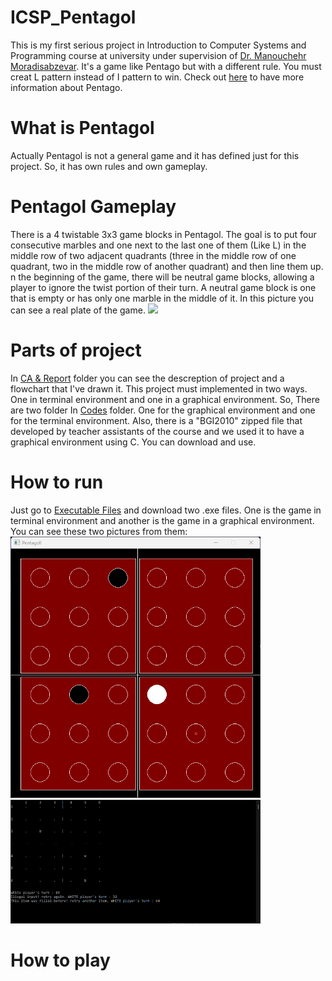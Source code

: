 # ICSP_Pentagol
This is my first serious project in Introduction to Computer Systems and Programming course at university under supervision of [Dr. Manouchehr Moradisabzevar](https://ece.ut.ac.ir/en/~moradih). It's a game like Pentago but with a different rule. You must creat L pattern instead of I pattern to win. Check out [here](https://www.ultraboardgames.com/pentago/game-rules.php) to have more information about Pentago.
# What is Pentagol
Actually Pentagol is not a general game and it has defined just for this project. So, it has own rules and own gameplay.
# Pentagol Gameplay
There is a 4 twistable 3x3 game blocks in Pentagol. The goal is to put four consecutive marbles and one next to the last one of them (Like L) in the middle row of two adjacent quadrants (three in the middle row of one quadrant, two in the middle row of another quadrant) and then line them up. n the beginning of the game, there will be neutral game blocks, allowing a player to ignore the twist portion of their turn. A neutral game block is one that is empty or has only one marble in the middle of it.
In this picture you can see a real plate of the game.
<img src="https://www.ultraboardgames.com/pentago/gfx/game32.jpg" width="400"/>
# Parts of project
In [CA & Report](https://github.com/mahdimoeini8102/ICSP_Pentagol/tree/main/CA%20%26%20Report) folder you can see the descreption of project and a flowchart that I've drawn it. This project must implemented in two ways. One in terminal environment and one in a graphical environment. So, There are two folder In [Codes](https://github.com/mahdimoeini8102/ICSP_Pentagol/tree/main/Codes) folder. One for the graphical environment and one for the terminal environment.
Also, there is a "BGI2010" zipped file that developed by teacher assistants of the course and we used it to have a graphical environment using C. You can download and use.
# How to run
Just go to [Executable Files](https://github.com/mahdimoeini8102/ICSP_Pentagol/tree/main/Executable%20Files) and download two .exe files. One is the game in terminal environment and another is the game in a graphical environment. You can see these two pictures from them:
<img src="/Images/Graphical Environment.png" width="400"/>
<img src="/Images/Terminal Environment.png" width="400"/>
# How to play
